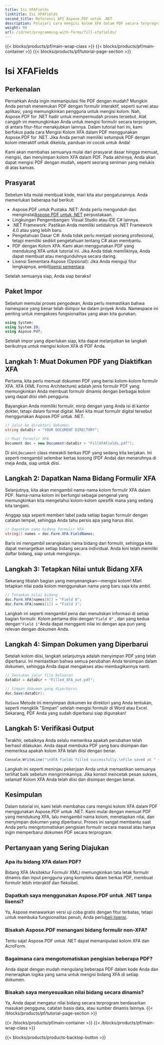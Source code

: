 ```yaml
---
title: Isi XFAFields
linktitle: Isi XFAFields
second_title: Referensi API Aspose.PDF untuk .NET
description: Pelajari cara mengisi kolom XFA dalam PDF secara terprogram menggunakan Aspose.PDF for .NET dengan tutorial langkah demi langkah ini. Temukan alat manipulasi PDF yang sederhana dan canggih.
weight: 90
url: /id/net/programming-with-forms/fill-xfafields/
---
```


{{< blocks/products/pf/main-wrap-class >}}
{{< blocks/products/pf/main-container >}}
{{< blocks/products/pf/tutorial-page-section >}}

# Isi XFAFields

## Perkenalan

Pernahkah Anda ingin memanipulasi file PDF dengan mudah? Mungkin Anda pernah menemukan PDF dengan formulir interaktif, seperti survei atau aplikasi, yang memungkinkan pengguna untuk mengisi kolom. Nah, Aspose.PDF for .NET hadir untuk mempermudah proses tersebut. Alat canggih ini memungkinkan Anda untuk mengisi formulir secara terprogram, di antara fitur-fitur menakjubkan lainnya. Dalam tutorial hari ini, kami berfokus pada cara Mengisi Kolom XFA dalam PDF menggunakan Aspose.PDF for .NET. Jika Anda pernah memiliki setumpuk PDF dengan kolom interaktif untuk dikelola, panduan ini cocok untuk Anda!

Kami akan membahas semuanya mulai dari prasyarat dasar hingga memuat, mengisi, dan menyimpan kolom XFA dalam PDF. Pada akhirnya, Anda akan dapat mengisi PDF dengan mudah, seperti seorang seniman yang melukis di atas kanvas.

## Prasyarat

Sebelum kita mulai membuat kode, mari kita atur pengaturannya. Anda memerlukan beberapa hal berikut:

-  Aspose.PDF untuk Pustaka .NET: Anda perlu mengunduh dan menginstal[Aspose.PDF untuk .NET](https://releases.aspose.com/pdf/net/) perpustakaan.
- Lingkungan Pengembangan: Visual Studio atau IDE C# lainnya.
- .NET Framework: Pastikan Anda memiliki setidaknya .NET Framework 4.0 atau yang lebih baru.
- Pengetahuan Dasar C#: Anda tidak perlu menjadi seorang profesional, tetapi memiliki sedikit pengetahuan tentang C# akan membantu.
- PDF dengan Kolom XFA: Kami akan menggunakan PDF yang mendukung XFA untuk tutorial ini. Jika Anda tidak memilikinya, Anda dapat membuat atau mengunduhnya secara daring.
-  Lisensi Sementara Aspose (Opsional): Jika Anda menguji fitur lengkapnya, ambil[lisensi sementara](https://purchase.aspose.com/temporary-license/).

Setelah semuanya siap, Anda siap beraksi!

## Paket Impor

Sebelum memulai proses pengodean, Anda perlu memastikan bahwa namespace yang benar telah diimpor ke dalam proyek Anda. Namespace ini penting untuk mengakses fungsionalitas yang akan kita gunakan.

```csharp
using System;
using System.IO;
using Aspose.Pdf;
```

Setelah impor yang diperlukan siap, kita dapat melanjutkan ke langkah berikutnya untuk mengisi kolom XFA di PDF Anda.

## Langkah 1: Muat Dokumen PDF yang Diaktifkan XFA

Pertama, kita perlu memuat dokumen PDF yang berisi kolom-kolom formulir XFA. XFA (XML Forms Architecture) adalah jenis formulir PDF yang memungkinkan Anda membuat formulir dinamis dengan berbagai kolom yang dapat diisi oleh pengguna.

Bayangkan Anda memiliki formulir, mirip dengan yang Anda isi di kantor dokter, tetapi dalam format digital. Mari kita muat formulir digital tersebut menggunakan Aspose.PDF untuk .NET.

```csharp
// Jalur ke direktori dokumen.
string dataDir = "YOUR DOCUMENT DIRECTORY";

// Muat formulir XFA
Document doc = new Document(dataDir + "FillXFAFields.pdf");
```

 Di sini,`Document` class mewakili berkas PDF yang sedang kita kerjakan. Ini seperti mengambil selembar kertas kosong (PDF Anda) dan menaruhnya di meja Anda, siap untuk diisi.

## Langkah 2: Dapatkan Nama Bidang Formulir XFA

Selanjutnya, kita akan mengambil nama-nama kolom formulir XFA dalam PDF. Nama-nama kolom ini berfungsi sebagai pengenal yang memungkinkan kita mengetahui kolom-kolom spesifik mana yang sedang kita tangani.

Anggap saja seperti memberi label pada setiap bagian formulir dengan catatan tempel, sehingga Anda tahu persis apa yang harus diisi.

```csharp
// Dapatkan nama bidang formulir XFA
string[] names = doc.Form.XFA.FieldNames;
```

Baris ini mengambil serangkaian nama bidang dari formulir, sehingga kita dapat menargetkan setiap bidang secara individual. Anda kini telah memiliki daftar bidang, siap untuk mengisinya.

## Langkah 3: Tetapkan Nilai untuk Bidang XFA

Sekarang tibalah bagian yang menyenangkan—mengisi kolom! Mari tetapkan nilai pada kolom menggunakan nama yang baru saja kita ambil.

```csharp
// Tetapkan nilai bidang
doc.Form.XFA[names[0]] = "Field 0";
doc.Form.XFA[names[1]] = "Field 1";
```

 Langkah ini seperti mengambil pena dan menuliskan informasi di setiap bagian formulir. Kolom pertama diisi dengan`"Field 0"` , dan yang kedua dengan`"Field 1"`Anda dapat mengganti nilai ini dengan apa pun yang relevan dengan dokumen Anda.

## Langkah 4: Simpan Dokumen yang Diperbarui

Setelah kolom diisi, langkah selanjutnya adalah menyimpan PDF yang telah diperbarui. Ini memastikan bahwa semua perubahan Anda tersimpan dalam dokumen, sehingga Anda dapat mengakses atau membagikannya nanti.

```csharp
// Tentukan jalur file keluaran
dataDir = dataDir + "Filled_XFA_out.pdf";

// Simpan dokumen yang diperbarui
doc.Save(dataDir);
```

 Itu`Save` Metode ini menyimpan dokumen ke direktori yang Anda tentukan, seperti mengklik "Simpan" setelah mengisi formulir di Word atau Excel. Sekarang, PDF Anda yang sudah diperbarui siap digunakan!

## Langkah 5: Verifikasi Output

Terakhir, sebaiknya Anda selalu memeriksa apakah perubahan telah berhasil dilakukan. Anda dapat membuka PDF yang baru disimpan dan memeriksa apakah kolom XFA telah diisi dengan benar.

```csharp
Console.WriteLine("\nXFA fields filled successfully.\nFile saved at " + dataDir);
```

Langkah ini seperti meninjau pekerjaan Anda untuk memastikan semuanya terlihat baik sebelum mengirimkannya. Jika konsol mencetak pesan sukses, selamat! Kolom XFA Anda telah diisi dan disimpan dengan benar.

## Kesimpulan

Dalam tutorial ini, kami telah membahas cara mengisi kolom XFA dalam PDF menggunakan Aspose.PDF untuk .NET. Kami mulai dengan memuat PDF yang mendukung XFA, lalu mengambil nama kolom, menetapkan nilai, dan menyimpan dokumen yang diperbarui. Proses ini sangat membantu saat Anda perlu mengotomatiskan pengisian formulir secara massal atau hanya ingin memperbarui dokumen PDF secara terprogram.

## Pertanyaan yang Sering Diajukan

### Apa itu bidang XFA dalam PDF?
Bidang XFA (Arsitektur Formulir XML) memungkinkan tata letak formulir dinamis dan input pengguna yang kompleks dalam berkas PDF, membuat formulir lebih interaktif dan fleksibel.

### Dapatkah saya menggunakan Aspose.PDF untuk .NET tanpa lisensi?
 Ya, Aspose menawarkan versi uji coba gratis dengan fitur terbatas, tetapi untuk membuka fungsionalitas penuh, Anda perlu[beli lisensi](https://purchase.aspose.com/buy).

### Bisakah Aspose.PDF menangani bidang formulir non-XFA?
Tentu saja! Aspose.PDF untuk .NET dapat memanipulasi kolom XFA dan AcroForm.

### Bagaimana cara mengotomatiskan pengisian beberapa PDF?
Anda dapat dengan mudah mengulang beberapa PDF dalam kode Anda dan menerapkan logika yang sama untuk mengisi bidang XFA di setiap dokumen.

### Bisakah saya menyesuaikan nilai bidang secara dinamis?
Ya, Anda dapat mengatur nilai bidang secara terprogram berdasarkan masukan pengguna, catatan basis data, atau sumber dinamis lainnya.
{{< /blocks/products/pf/tutorial-page-section >}}

{{< /blocks/products/pf/main-container >}}
{{< /blocks/products/pf/main-wrap-class >}}

{{< blocks/products/products-backtop-button >}}
